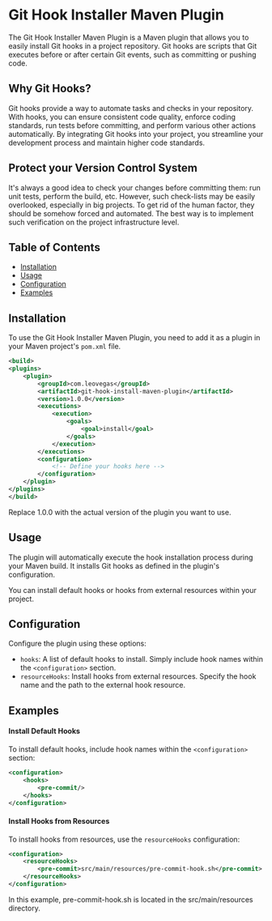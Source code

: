 # Git Hook Installer Maven Plugin

The Git Hook Installer Maven Plugin is a Maven plugin that allows you to easily install Git hooks in a project repository. Git hooks are scripts that Git executes before or after certain Git events, such as committing or pushing code.

## Why Git Hooks?
Git hooks provide a way to automate tasks and checks in your repository. With hooks, you can ensure consistent code quality, enforce coding standards, run tests before committing, and perform various other actions automatically. By integrating Git hooks into your project, you streamline your development process and maintain higher code standards.

## Protect your Version Control System
It's always a good idea to check your changes before committing them: run unit tests, perform the build, etc. However, such check-lists may be easily overlooked, especially in big projects. To get rid of the human factor, they should be somehow forced and automated. The best way is to implement such verification on the project infrastructure level.


## Table of Contents

- [Installation](#installation)
- [Usage](#usage)
- [Configuration](#configuration)
- [Examples](#examples)

## Installation

To use the Git Hook Installer Maven Plugin, you need to add it as a plugin in your Maven project's `pom.xml` file.

```xml
<build>
<plugins>
    <plugin>
        <groupId>com.leovegas</groupId>
        <artifactId>git-hook-install-maven-plugin</artifactId>
        <version>1.0.0</version>
        <executions>
            <execution>
                <goals>
                    <goal>install</goal>
                </goals>
            </execution>
        </executions>
        <configuration>
            <!-- Define your hooks here -->
        </configuration>
    </plugin>
</plugins>
</build>
```

Replace 1.0.0 with the actual version of the plugin you want to use.

## Usage
The plugin will automatically execute the hook installation process during your Maven build. It installs Git hooks as defined in the plugin's configuration.

You can install default hooks or hooks from external resources within your project.

## Configuration
Configure the plugin using these options:

- `hooks`: A list of default hooks to install. Simply include hook names within the `<configuration>` section.
- `resourceHooks`: Install hooks from external resources. Specify the hook name and the path to the external hook resource.

## Examples

#### Install Default Hooks
To install default hooks, include hook names within the `<configuration>` section:

```xml
<configuration>
    <hooks>
        <pre-commit/>
    </hooks>
</configuration>
```
#### Install Hooks from Resources

To install hooks from resources, use the `resourceHooks` configuration:

```xml
<configuration>
    <resourceHooks>
        <pre-commit>src/main/resources/pre-commit-hook.sh</pre-commit>
    </resourceHooks>
</configuration>
```

In this example, pre-commit-hook.sh is located in the src/main/resources directory.
